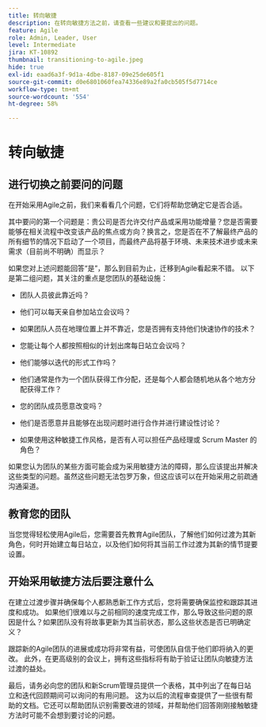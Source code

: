 ```yaml
---
title: 转向敏捷
description: 在转向敏捷方法之前，请查看一些建议和要提出的问题。
feature: Agile
role: Admin, Leader, User
level: Intermediate
jira: KT-10892
thumbnail: transitioning-to-agile.jpeg
hide: true
exl-id: eaad6a3f-9d1a-4dbe-8187-09e25de605f1
source-git-commit: d0e6801060fea74336e89a2fa0cb505f5d7714ce
workflow-type: tm+mt
source-wordcount: '554'
ht-degree: 58%

---
```


# 转向敏捷

## 进行切换之前要问的问题

在开始采用Agile之前，我们来看看几个问题，它们将帮助您确定它是否合适。

其中要问的第一个问题是：贵公司是否允许交付产品或采用功能增量？您是否需要能够在相关流程中改变该产品的焦点或方向？换言之，您是否在不了解最终产品的所有细节的情况下启动了一个项目，而最终产品将基于环境、未来技术进步或未来需求（目前尚不明确）而显示？

如果您对上述问题能回答“是”，那么到目前为止，迁移到Agile看起来不错。 以下是第二组问题，其关注的重点是您团队的基础设施：

* 团队人员彼此靠近吗？

* 他们可以每天亲自参加站立会议吗？

* 如果团队人员在地理位置上并不靠近，您是否拥有支持他们快速协作的技术？

* 您能让每个人都按照相似的计划出席每日站立会议吗？

* 他们能够以迭代的形式工作吗？

* 他们通常是作为一个团队获得工作分配，还是每个人都会随机地从各个地方分配获得工作？

* 您的团队成员愿意改变吗？

* 他们是否愿意并且能够在出现问题时进行合作并进行建设性讨论？

* 如果使用这种敏捷工作风格，是否有人可以担任产品经理或 Scrum Master 的角色？


如果您认为团队的某些方面可能会成为采用敏捷方法的障碍，那么应该提出并解决这些类型的问题。虽然这些问题无法包罗万象，但这应该可以在开始采用之前疏通沟通渠道。


## 教育您的团队

当您觉得轻松使用Agile后，您需要首先教育Agile团队，了解他们如何过渡为其新角色，何时开始建立每日站立，以及他们如何将其当前工作过渡为其新的情节提要设置。


## 开始采用敏捷方法后要注意什么

在建立过渡步骤并确保每个人都熟悉新工作方式后，您将需要确保监控和跟踪其进度和成功。 如果他们很难以与之前相同的速度完成工作，那么导致这些问题的原因是什么？如果团队没有将故事更新为其当前状态，那么这些状态是否已明确定义？

跟踪新的Agile团队的进展或成功将非常有益，可使团队自信于他们即将纳入的更改。 此外，在更高级别的会议上，拥有这些指标将有助于验证让团队向敏捷方法过渡的益处。

最后，请务必向您的团队和新Scrum管理员提供一个表格，其中列出了在每日站立和迭代回顾期间可以询问的有用问题。 这为以后的流程审查提供了一些很有帮助的文档。它还可以帮助团队识别需要改进的领域，并帮助他们回答刚刚接触敏捷方法时可能不会想到要讨论的问题。
